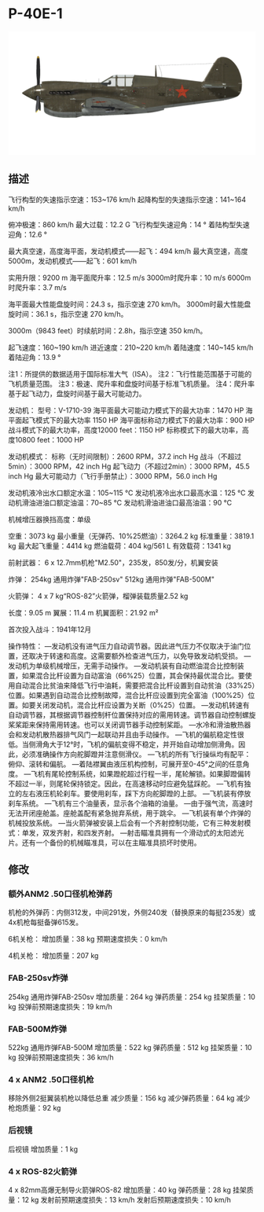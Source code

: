# P-40E-1

![p40e1](../images/p40e1.png)

## 描述

飞行构型的失速指示空速：153~176 km/h
起降构型的失速指示空速：141~164 km/h

俯冲极速：860 km/h
最大过载：12.2 G
飞行构型失速迎角：14 °
着陆构型失速迎角：12.6 °

最大真空速，高度海平面，发动机模式——起飞：494 km/h
最大真空速，高度5000m，发动机模式——起飞：601 km/h

实用升限：9200 m
海平面爬升率：12.5 m/s
3000m时爬升率：10 m/s
6000m时爬升率：3.7 m/s

海平面最大性能盘旋时间：24.3 s，指示空速 270 km/h。
3000m时最大性能盘旋时间：36.1 s，指示空速 270 km/h。

3000m（9843 feet）时续航时间：2.8h，指示空速 350 km/h。

起飞速度：160~190 km/h
进近速度：210~220 km/h
着陆速度：140~145 km/h
着陆迎角：13.9 °

注1：所提供的数据适用于国际标准大气（ISA）。
注2：飞行性能范围基于可能的飞机质量范围。
注3：极速、爬升率和盘旋时间基于标准飞机质量。
注4：爬升率基于起飞动力，盘旋时间基于最大可能动力。

发动机：
型号：V-1710-39
海平面最大可能动力模式下的最大功率：1470 HP
海平面起飞模式下的最大功率 1150 HP
海平面标称动力模式下的最大功率：900 HP
战斗模式下的最大功率，高度12000 feet：1150 HP
标称模式下的最大功率，高度10800 feet：1000 HP

发动机模式：
标称（无时间限制）：2600 RPM，37.2 inch Hg
战斗（不超过5min）：3000 RPM，42 inch Hg
起飞动力（不超过2min）：3000 RPM，45.5 inch Hg
最大可能动力（飞行手册禁止）：3000 RPM，56.0 inch Hg

发动机液冷出水口额定水温：105~115 °C
发动机液冷出水口最高水温：125 °C
发动机滑油进油口额定油温：70~85 °C
发动机滑油进油口最高油温：90 °C

机械增压器换挡高度：单级

空重：3073 kg
最小重量（无弹药、10%25燃油）：3264.2 kg
标准重量：3819.1 kg
最大起飞重量：4414 kg
燃油载荷：404 kg/561 L
有效载荷：1341 kg

前射武器：
6 x 12.7mm机枪"M2.50"，235发，850发/分，机翼安装

炸弹：
254kg 通用炸弹"FAB-250sv"
512kg 通用炸弹"FAB-500M"

火箭弹：
4 x 7 kg“ROS-82”火箭弹，榴弹装载质量2.52 kg

长度：9.05 m
翼展：11.4 m
机翼面积：21.92 m²

首次投入战斗：1941年12月

操作特性：
—发动机没有进气压力自动调节器。因此进气压力不仅取决于油门位置，还取决于转速和高度。这需要额外检查进气压力，以免导致发动机受损。
—发动机为单级机械增压，无需手动操作。
—发动机装有自动燃油混合比控制装置，如果混合比杆设置为自动富油（66%25）位置，其会保持最优混合比。要使用自动混合比贫油来降低飞行中油耗，需要把混合比杆设置到自动贫油（33%25）位置。如果遇到自动混合比控制故障，混合比杆应设置到完全富油（100%25）位置。如要关闭发动机，混合比杆应设置为关断（0%25）位置。
—发动机转速有自动调节器，其根据调节器控制杆位置保持对应的需用转速。调节器自动控制螺旋桨桨距来保持需用转速。也可以关闭调节器手动控制桨距。
—水冷和滑油散热器会和发动机散热器排气风门一起联动并且由手动操作。
—飞机的偏航稳定性很低。当侧滑角大于12°时，飞机的偏航变得不稳定，并开始自动增加侧滑角。因此，必须准确操作方向舵脚蹬并注意侧滑仪。
—飞机的所有飞行操纵均有配平：俯仰、滚转和偏航。
—着陆襟翼由液压机构控制，可展开至0-45°之间的任意角度。
—飞机有尾轮控制系统，如果蹬舵超过行程一半，尾轮解锁。如果脚蹬偏转不超过一半，则尾轮保持锁定。因此，在高速移动时应避免猛踩舵。
—飞机有独立的左右液压机轮刹车。要使用刹车，踩下方向舵脚蹬的上部。
—飞机装有停放刹车系统。
—飞机有三个油量表，显示各个油箱的油量。
—由于强气流，高速时无法开闭座舱盖。座舱盖配有紧急抛弃系统，用于跳伞。
—飞机装有单个炸弹的机械投放系统。
—当火箭弹被安装上后会有一个齐射控制功能，它有三种发射模式：单发，双发齐射，和四发齐射。
—射击瞄准具拥有一个滑动式的太阳滤光片。还有一个备份的机械瞄准具，可以在主瞄准具损坏时使用。

## 修改


### 额外ANM2 .50口径机枪弹药

机枪的外弹药：内侧312发，中间291发，外侧240发（替换原来的每挺235发）或4x机枪每挺备弹615发。

6机关枪：
增加质量：38 kg
预期速度损失：0 km/h

4机关枪：
增加质量：207 kg


### FAB-250sv炸弹

254kg 通用炸弹FAB-250sv
增加质量：264 kg
弹药质量：254 kg
挂架质量：10 kg
投弹前预期速度损失：19 km/h


### FAB-500M炸弹

522kg 通用炸弹FAB-500M
增加质量：522 kg
弹药质量：512 kg
挂架质量：10 kg
投弹前预期速度损失：36 km/h


### 4 x ANM2 .50口径机枪

移除外侧2挺翼装机枪以降低总重
减少质量：156 kg
减少弹药质量：64 kg
减少枪炮质量：92 kg


### 后视镜

后视镜
增加质量：1 kg


### 4 x ROS-82火箭弹

4 x 82mm高爆无制导火箭弹ROS-82
增加质量：40 kg
弹药质量：28 kg
挂架质量：12 kg
发射前预期速度损失：13 km/h
发射后预期速度损失：10 km/h